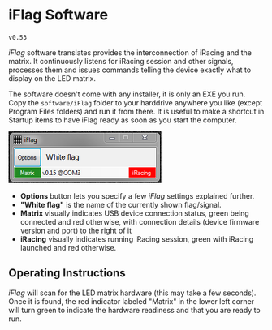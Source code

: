 iFlag Software
==============

	v0.53

_iFlag_ software translates provides the interconnection of iRacing and the matrix. It continuously listens for iRacing session and other signals, processes them and issues commands telling the device exactly what to display
on the LED matrix.

The software doesn't come with any installer, it is only an EXE you run. Copy the `software/iFlag` folder to your harddrive anywhere you like (except Program Files folders) and run it from there. It is useful to make a shortcut in Startup items to have iFlag ready as soon as you start the computer.

![Screenshot of the software window](screenshot.png)


* __Options__ button lets you specify a few _iFlag_ settings explained further.
* __"White flag"__ is the name of the currently shown flag/signal.
* __Matrix__ visually indicates USB device connection status, green being connected and red otherwise, with connection details (device firmware version and port) to the right of it
* __iRacing__ visually indicates running iRacing session, green with iRacing launched and red otherwise.


Operating Instructions
----------------------

_iFlag_ will scan for the LED matrix hardware (this may take a few seconds). Once it is found, the red indicator labeled "Matrix" in the lower left corner will turn green to indicate the hardware readiness and that you are ready to run.
